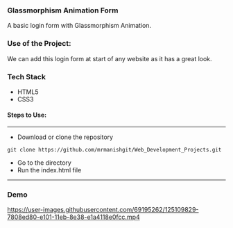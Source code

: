 ### Glassmorphism Animation Form 
A basic login form with Glassmorphism Animation.

### Use of the Project:
We can add this login form at start of any website as it has a great look.

### Tech Stack
* HTML5
* CSS3


#### Steps to Use:

---

- Download or clone the repository

```
git clone https://github.com/mrmanishgit/Web_Development_Projects.git

```

- Go to the directory
- Run the index.html file


---

### Demo 


https://user-images.githubusercontent.com/69195262/125109829-7808ed80-e101-11eb-8e38-e1a4118e0fcc.mp4




